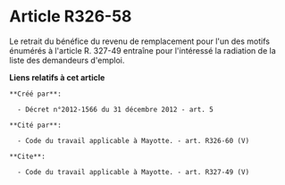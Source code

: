 # Article R326-58

Le retrait du bénéfice du revenu de remplacement pour l'un des motifs énumérés à l'article R. 327-49 entraîne pour
l'intéressé la radiation de la liste des demandeurs d'emploi.

**Liens relatifs à cet article**

	**Créé par**:

	  - Décret n°2012-1566 du 31 décembre 2012 - art. 5

	**Cité par**:

	  - Code du travail applicable à Mayotte. - art. R326-60 (V)

	**Cite**:

	  - Code du travail applicable à Mayotte. - art. R327-49 (V)
